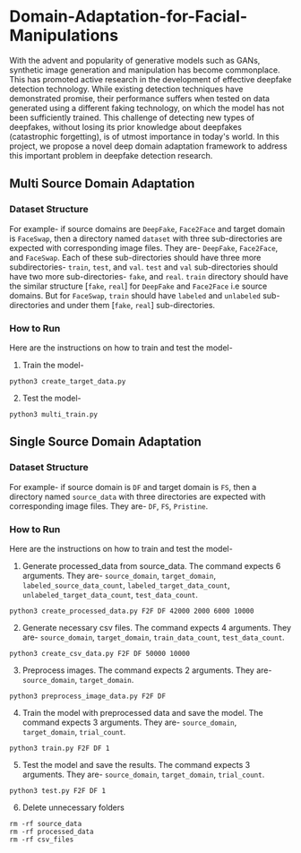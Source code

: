# Domain-Adaptation-for-Facial-Manipulations
With the advent and popularity of generative models such as GANs, synthetic image generation and manipulation has become commonplace. This has promoted active research in the development of effective deepfake detection technology. While existing detection techniques have demonstrated promise, their performance suffers when tested on data generated using a different faking technology, on which the model has not been sufficiently trained. This challenge of detecting new types of deepfakes, without losing its prior knowledge about deepfakes (catastrophic forgetting), is of utmost importance in today's world. In this project, we propose a novel deep domain adaptation framework to address this important problem in deepfake detection research.

## Multi Source Domain Adaptation
### Dataset Structure
For example- if source domains are `DeepFake`, `Face2Face` and target domain is `FaceSwap`, then a directory named `dataset` with three sub-directories are expected with corresponding image files. They are- `DeepFake`, `Face2Face`, and `FaceSwap`. Each of these sub-directories should have three more subdirectories- `train`, `test`, and `val`. `test` and `val` sub-directories should have two more sub-directories- `fake`, and `real`. `train` directory should have the similar structure [`fake`, `real`] for `DeepFake` and `Face2Face` i.e source domains. But for `FaceSwap`, `train` should have `labeled` and `unlabeled` sub-directories and under them [`fake`, `real`] sub-directories.

### How to Run
Here are the instructions on how to train and test the model-
1. Train the model-
```
python3 create_target_data.py
```
2. Test the model-
```
python3 multi_train.py
```

## Single Source Domain Adaptation
### Dataset Structure
For example- if source domain is `DF` and target domain is `FS`, then a directory named `source_data` with three directories are expected with corresponding image files. They are- `DF`, `FS`, `Pristine`.
### How to Run
Here are the instructions on how to train and test the model-
1. Generate processed_data from source_data. The command expects 6 arguments. They are- `source_domain`, `target_domain`, `labeled_source_data_count`, `labeled_target_data_count`, `unlabeled_target_data_count`, `test_data_count`.
```
python3 create_processed_data.py F2F DF 42000 2000 6000 10000
```
2. Generate necessary csv files. The command expects 4 arguments. They are- `source_domain`, `target_domain`, `train_data_count`, `test_data_count`.
```
python3 create_csv_data.py F2F DF 50000 10000
```
3. Preprocess images. The command expects 2 arguments. They are- `source_domain`, `target_domain`.
```
python3 preprocess_image_data.py F2F DF
```
4. Train the model with preprocessed data and save the model. The command expects 3 arguments. They are- `source_domain`, `target_domain`, `trial_count`.
```
python3 train.py F2F DF 1
```
5. Test the model and save the results. The command expects 3 arguments. They are- `source_domain`, `target_domain`, `trial_count`.
```
python3 test.py F2F DF 1
```
6. Delete unnecessary folders
```
rm -rf source_data
rm -rf processed_data
rm -rf csv_files
```
